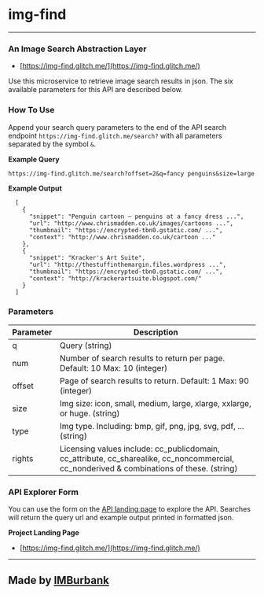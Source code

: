 img-find
=========================

------------------------------

### An Image Search Abstraction Layer

* [https://img-find.glitch.me/](https://img-find.glitch.me/)

Use this microservice to retrieve image search results in json. The six available parameters for this API are described below.

### How To Use

Append your search query parameters to the end of the API search endpoint `https://img-find.glitch.me/search?`  with all parameters separated by the symbol `&`.

**Example Query**

`https://img-find.glitch.me/search?offset=2&q=fancy penguins&size=large`

**Example Output**

```
  [
    {
      "snippet": "Penguin cartoon – penguins at a fancy dress ...",
      "url": "http://www.chrismadden.co.uk/images/cartoons ...",
      "thumbnail": "https://encrypted-tbn0.gstatic.com/ ...",
      "context": "http://www.chrismadden.co.uk/cartoon ..."
    },
    {
      "snippet": "Kracker's Art Suite",
      "url": "http://thestuffinthemargin.files.wordpress ...",
      "thumbnail": "https://encrypted-tbn0.gstatic.com/ ...",
      "context": "http://krackerartsuite.blogspot.com/"
    }
  ]
```

### Parameters

|Parameter    |Description             |
|-------------|------------------------|
|q            |Query (string)         |
|num |Number of search results to return per page. Default: 10 Max: 10 (integer)|
|offset       |Page of search results to return. Default: 1 Max: 90 (integer)|
|size|Img size: icon, small, medium, large, xlarge, xxlarge, or huge. (string)|
|type|Img type. Including: bmp, gif, png, jpg, svg, pdf, ... (string)|
|rights|Licensing values include: cc_publicdomain, cc_attribute, cc_sharealike, cc_noncommercial, cc_nonderived & combinations of these. (string)|

### API Explorer Form

You can use the form on the [API landing page](https://img-find.glitch.me/) to explore the API. Searches will return the query url and example output printed in formatted json.

**Project Landing Page**

* [https://img-find.glitch.me/](https://img-find.glitch.me/)

-------------------------

Made by [IMBurbank](https://fogcreek.com/)
-------------------
